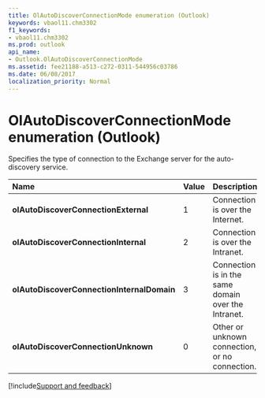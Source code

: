 ```yaml
---
title: OlAutoDiscoverConnectionMode enumeration (Outlook)
keywords: vbaol11.chm3302
f1_keywords:
- vbaol11.chm3302
ms.prod: outlook
api_name:
- Outlook.OlAutoDiscoverConnectionMode
ms.assetid: fee21188-a513-c272-0311-544956c03786
ms.date: 06/08/2017
localization_priority: Normal
---
```



# OlAutoDiscoverConnectionMode enumeration (Outlook)

Specifies the type of connection to the Exchange server for the auto-discovery service.



|Name|Value|Description|
|:-----|:-----|:-----|
| **olAutoDiscoverConnectionExternal**|1|Connection is over the Internet.|
| **olAutoDiscoverConnectionInternal**|2|Connection is over the Intranet.|
| **olAutoDiscoverConnectionInternalDomain**|3|Connection is in the same domain over the Intranet.|
| **olAutoDiscoverConnectionUnknown**|0|Other or unknown connection, or no connection.|

[!include[Support and feedback](~/includes/feedback-boilerplate.md)]